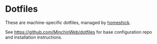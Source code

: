 Dotfiles
========

These are machine-specific dotfiles, managed by [homeshick](https://github.com/andsens/homeshick).

See <https://github.com/MinchinWeb/dotfiles> for base configuration repo and installation instructions.

